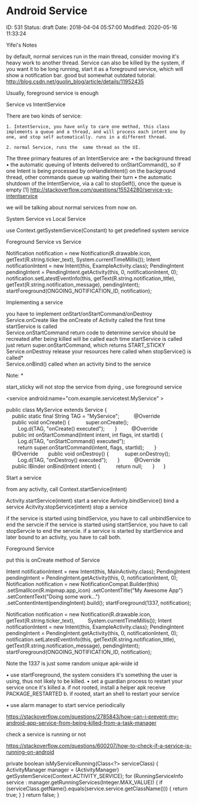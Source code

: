 # Android Service


ID: 531
Status: draft
Date: 2018-04-04 05:57:00
Modified: 2020-05-16 11:33:24


Yifei's Notes

by default, normal services run in the main thread, consider moving it's heavy work to another thread.
Service can also be killed by the system, if you want it to be long running, start it as a foreground service, which will show a notification bar.
good but somewhat outdated tutorial: http://blog.csdn.net/guolin_blog/article/details/11952435

Usually, foreground service is enough

Service vs IntentService

There are two kinds of service:

	1. IntentService, you have only to care one method, this class implements a queue and a thread, and will process each intent one by one, and stop self automatically. runs in a different thread.
	
	2. normal Service, runs the  same thread as the UI.

The three primary features of an IntentService are:
	• the background thread
	• the automatic queuing of Intents delivered to onStartCommand(), so if one Intent is being processed by onHandleIntent() on the background thread, other commands queue up waiting their turn
	• the automatic shutdown of the IntentService, via a call to stopSelf(), once the queue is empty
[1] http://stackoverflow.com/questions/15524280/service-vs-intentservice

we will be talking about normal services from now on.
	
System Service vs Local Service

use Context.getSystemService(Constant) to get predefined system service


Foreground Service vs Service

Notification notification = new Notification(R.drawable.icon, getText(R.string.ticker_text), System.currentTimeMillis());
Intent notificationIntent = new Intent(this, ExampleActivity.class);
PendingIntent pendingIntent = PendingIntent.getActivity(this, 0, notificationIntent, 0);
notification.setLatestEventInfo(this, getText(R.string.notification_title), getText(R.string.notification_message), pendingIntent);
startForeground(ONGOING_NOTIFICATION_ID, notification);


Implementing a service

 you have to implement onStart/onStartCommand/onDestroy
Service.onCreate	like the onCreate of Activity	called the first time startService is called	
Service.onStartCommand	return code to determine service should be recreated after being killed	will be called each time startService is called	just return super.onStartCommand, which returns START_STICKY
Service.onDestroy	release your resources here	called when stopService() is called*	
Service.onBind()		called when an activity bind to the service	

Note: *

start_sticky will not stop the service from dying , use foreground service

<service android:name="com.example.servicetest.MyService" >

public class MyService extends Service {  
  
    public static final String TAG = "MyService";  
  
    @Override  
    public void onCreate() {  
        super.onCreate();  
        Log.d(TAG, "onCreate() executed");  
    }  
  
    @Override  
    public int onStartCommand(Intent intent, int flags, int startId) {  
        Log.d(TAG, "onStartCommand() executed");  
        return super.onStartCommand(intent, flags, startId);  
    }  
      
    @Override  
    public void onDestroy() {  
        super.onDestroy();  
        Log.d(TAG, "onDestroy() executed");  
    }  
  
    @Override  
    public IBinder onBind(Intent intent) {  
        return null;  
    }  
  
}  


Start a service

from any activity, call Context.startService(Intent)

Activity.startService(intent)	start a service
Avtivity.bindService()	bind a service
Acitvity.stopService(intent)	stop a service

if the service is started using bindService,  you have to call unbindService to end the servcie
if the service is started using startService, you have to call stopServcie to end the servcie.
if a service is started by startService and later bound to an activity, you have to call both.


Foreground Service

put this is onCreate method of Service

Intent notificationIntent = new Intent(this, MainActivity.class);
PendingIntent pendingIntent = PendingIntent.getActivity(this, 0,
                notificationIntent, 0);
Notification notification = new NotificationCompat.Builder(this)
                .setSmallIcon(R.mipmap.app_icon)
                .setContentTitle("My Awesome App")
                .setContentText("Doing some work...")
                .setContentIntent(pendingIntent).build();
startForeground(1337, notification);

Notification notification = new Notification(R.drawable.icon, getText(R.string.ticker_text),
        System.currentTimeMillis());
Intent notificationIntent = new Intent(this, ExampleActivity.class);
PendingIntent pendingIntent = PendingIntent.getActivity(this, 0, notificationIntent, 0);
notification.setLatestEventInfo(this, getText(R.string.notification_title),
        getText(R.string.notification_message), pendingIntent);
startForeground(ONGOING_NOTIFICATION_ID, notification);



Note the 1337 is just some random unique apk-wide id


• use startForeground, the system considers it's something the user is using, thus not likely to be killed.
• set a guardian process to restart your service once it's killed
	a. if not rooted, install a helper apk receive PACKAGE_RESTARTED
	b. if rooted, start an shell to restart your service

• use alarm manager to start service periodically

https://stackoverflow.com/questions/2785843/how-can-i-prevent-my-android-app-service-from-being-killed-from-a-task-manager

check a service is running or not

https://stackoverflow.com/questions/600207/how-to-check-if-a-service-is-running-on-android

private boolean isMyServiceRunning(Class<?> serviceClass) {
    ActivityManager manager = (ActivityManager) getSystemService(Context.ACTIVITY_SERVICE);
    for (RunningServiceInfo service : manager.getRunningServices(Integer.MAX_VALUE)) {
        if (serviceClass.getName().equals(service.service.getClassName())) {
            return true;
        }
    }
    return false;
}